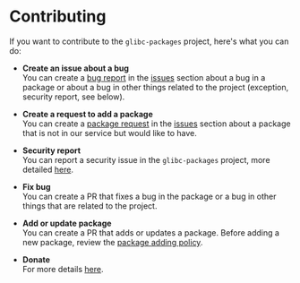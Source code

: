 # Contributing

If you want to contribute to the `glibc-packages` project, here's what you can do:

- **Create an issue about a bug**  
You can create a [bug report](https://github.com/termux-pacman/glibc-packages/issues/new?assignees=&labels=bug&projects=&template=bug-report.yml&title=%5BBug%5D%3A+) in the [issues](https://github.com/termux-pacman/glibc-packages/issues) section about a bug in a package or about a bug in other things related to the project (exception, security report, see below).

- **Create a request to add a package**  
You can create a [package request](https://github.com/termux-pacman/glibc-packages/issues/new?assignees=&labels=package+request%2Cgpkg&projects=&template=package_request.yml&title=%5BPackage%5D%3A+) in the [issues](https://github.com/termux-pacman/glibc-packages/issues) section about a package that is not in our service but would like to have.

- **Security report**  
You can report a security issue in the `glibc-packages` project, more detailed [here](/SECURITY.md).

- **Fix bug**  
You can create a PR that fixes a bug in the package or a bug in other things that are related to the project.

- **Add or update package**  
You can create a PR that adds or updates a package. Before adding a new package, review the [package adding policy](https://github.com/termux-pacman/glibc-packages/wiki/Package-Addition-Policy).

- **Donate**  
For more details [here](https://termux-pacman.dev/donate/).
